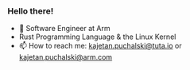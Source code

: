 ### Hello there!

- 💼 Software Engineer at Arm
- Rust Programming Language & the Linux Kernel
- 📫 How to reach me: kajetan.puchalski@tuta.io or kajetan.puchalski@arm.com

<!--
**mrkajetanp/mrkajetanp** is a ✨ _special_ ✨ repository because its `README.md` (this file) appears on your GitHub profile.

Here are some ideas to get you started:

- 🌱 I’m currently learning ...
- 👯 I’m looking to collaborate on ...
- 🤔 I’m looking for help with ...
- 💬 Ask me about ...
- 😄 Pronouns: ...
- ⚡ Fun fact: ...
-->

